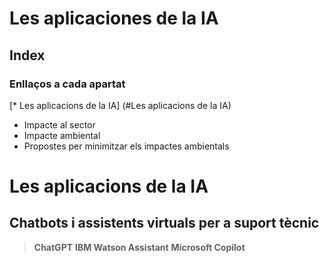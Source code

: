 # Les aplicaciones de la IA

## Index

### Enllaços a cada apartat
[* Les aplicacions de la IA] (#Les aplicacions de la IA)
* Impacte al sector
* Impacte ambiental
* Propostes per minimitzar els impactes ambientals



# Les aplicacions de la IA
## Chatbots i assistents virtuals per a suport tècnic

> **ChatGPT** 
> **IBM Watson Assistant** 
> **Microsoft Copilot** 
